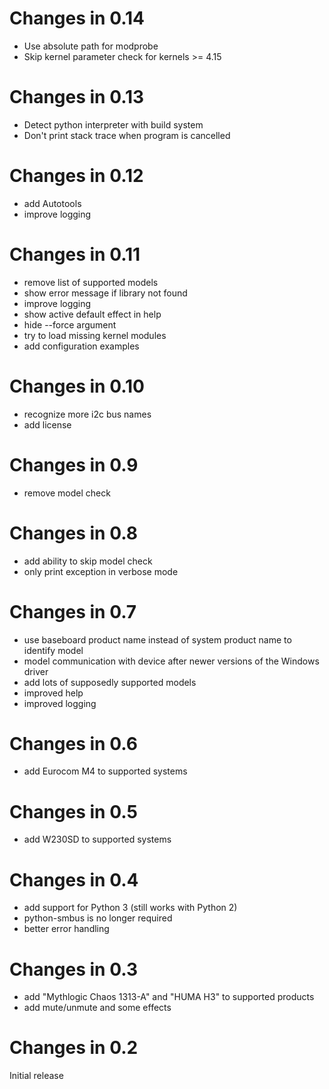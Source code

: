 # Changes in 0.14

* Use absolute path for modprobe
* Skip kernel parameter check for kernels >= 4.15

# Changes in 0.13

* Detect python interpreter with build system
* Don't print stack trace when program is cancelled

# Changes in 0.12

  * add Autotools
  * improve logging

# Changes in 0.11

  * remove list of supported models
  * show error message if library not found
  * improve logging
  * show active default effect in help
  * hide --force argument
  * try to load missing kernel modules
  * add configuration examples

# Changes in 0.10

  * recognize more i2c bus names
  * add license

# Changes in 0.9

  * remove model check

# Changes in 0.8

  * add ability to skip model check
  * only print exception in verbose mode

# Changes in 0.7

  * use baseboard product name instead of system product name to identify model
  * model communication with device after newer versions of the Windows driver
  * add lots of supposedly supported models
  * improved help
  * improved logging

# Changes in 0.6

  * add Eurocom M4 to supported systems

# Changes in 0.5

  * add W230SD to supported systems

# Changes in 0.4

  * add support for Python 3 (still works with Python 2)
  * python-smbus is no longer required
  * better error handling

# Changes in 0.3

  * add "Mythlogic Chaos 1313-A" and "HUMA H3" to supported products
  * add mute/unmute and some effects

# Changes in 0.2
Initial release
